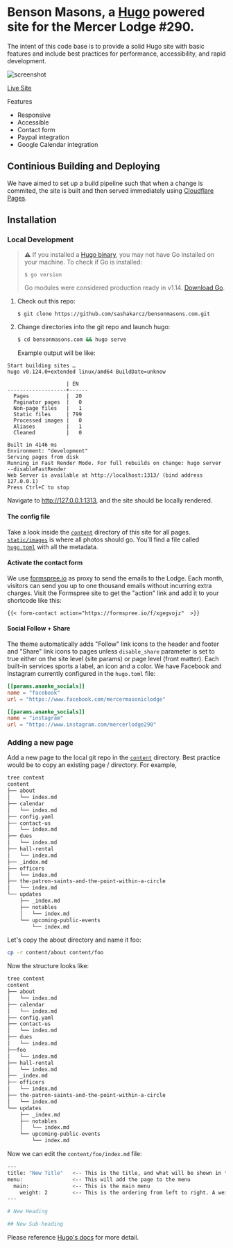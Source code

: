# Benson Masons, a [Hugo](https://gohugo.io/) powered site for the Mercer Lodge #290.

The intent of this code base is to provide a solid Hugo site with basic features and include best practices for performance, accessibility, and rapid development.

![screenshot](https://github.com/sashakarcz/bensonmasons.com/tree/main/static/images/dev.bensonmasons.com_.png)

[Live Site](https://dev.bensonmasons.com/)

Features

- Responsive
- Accessible
- Contact form
- Paypal integration
- Google Calendar integration


## Continious Building and Deploying

We have aimed to set up a build pipeline such that when a change is commited, the site is built and then served immediately using [Cloudflare Pages](https://pages.cloudflare.com/).

## Installation

### Local Development

> ⚠️ If you installed a [Hugo binary](https://gohugo.io/getting-started/installing/#binary-cross-platform), you may not have Go installed on your machine. To check if Go is installed:
> ```
> $ go version
> ```
>  Go modules were considered production ready in v1.14. [Download Go](https://golang.org/dl/).

1. Check out this repo:

   ```
   $ git clone https://github.com/sashakarcz/bensonmasons.com.git
   ```

1. Change directories into the git repo and launch hugo:

   ```bash
   $ cd bensonmasons.com && hugo serve
   ```
   Example output will be like:

```shell
Start building sites … 
hugo v0.124.0+extended linux/amd64 BuildDate=unknow

                   | EN   
-------------------+------
  Pages            |  20  
  Paginator pages  |   0  
  Non-page files   |   1  
  Static files     | 799  
  Processed images |   0  
  Aliases          |   1  
  Cleaned          |   0  

Built in 4146 ms
Environment: "development"
Serving pages from disk
Running in Fast Render Mode. For full rebuilds on change: hugo server --disableFastRender
Web Server is available at http://localhost:1313/ (bind address 127.0.0.1) 
Press Ctrl+C to stop

```

Navigate to http://127.0.0.1:1313, and the site should be locally rendered.


#### The config file

Take a look inside the [`content`](https://github.com/sashakarcz/bensonmasons.com/tree/main/content/) directory of this site for all pages. [`static/images`](https://github.com/sashakarcz/bensonmasons.com/tree/main/static/images) is where all photos should go. You'll find a file called [`hugo.toml`](https://github.com/sashakarcz/bensonmasons.com/blob/main/hugo.toml) with all the metadata.

#### Activate the contact form

We use [formspree.io](//formspree.io/) as proxy to send the emails to the Lodge. Each month, visitors can send you up to one thousand emails without incurring extra charges. Visit the Formspree site to get the "action" link and add it to your shortcode like this:

```
{{< form-contact action="https://formspree.io/f/xgegvojz"  >}}
```

#### Social Follow + Share

The theme automatically adds "Follow" link icons to the header and footer and "Share" link icons to pages unless `disable_share` parameter is set to true either on the site level (site params) or page level (front matter). Each built-in services sports a label, an icon and a color. We have Facebook and Instagram currently configured in the `hugo.toml` file:

```toml
[[params.ananke_socials]]
name = "facebook"
url = "https://www.facebook.com/mercermasoniclodge"

[[params.ananke_socials]]
name = "instagram"
url = "https://www.instagram.com/mercerlodge290"
```

### Adding a new page
Add a new page to the local git repo in the [`content`](https://github.com/sashakarcz/bensonmasons.com/tree/main/content/) directory. Best practice would be to copy an existing page / directory. For example,

```bash
tree content
content
├── about
│   └── index.md
├── calendar
│   └── index.md
├── config.yaml
├── contact-us
│   └── index.md
├── dues
│   └── index.md
├── hall-rental
│   └── index.md
├── _index.md
├── officers
│   └── index.md
├── the-patron-saints-and-the-point-within-a-circle
│   └── index.md
└── updates
    ├── _index.md
    ├── notables
    │   └── index.md
    └── upcoming-public-events
        └── index.md
```

Let's copy the about directory and name it foo:

```bash
cp -r content/about content/foo
```

Now the structure looks like:

```bash
tree content
content
├── about
│   └── index.md
├── calendar
│   └── index.md
├── config.yaml
├── contact-us
│   └── index.md
├── dues
│   └── index.md
├──foo
│   └── index.md
├── hall-rental
│   └── index.md
├── _index.md
├── officers
│   └── index.md
├── the-patron-saints-and-the-point-within-a-circle
│   └── index.md
└── updates
    ├── _index.md
    ├── notables
    │   └── index.md
    └── upcoming-public-events
        └── index.md
```

Now we can edit the `content/foo/index.md` file:

```bash
---
title: "New Title"   <-- This is the title, and what will be shown in the menu if the menu section is added
menu:                <-- This will add the page to the menu
  main:              <-- This is the main menu
    weight: 2        <-- This is the ordering from left to right. A weight of 1 will make it the left most item.
---

# New Heading

## New Sub-heading
```

Please reference [Hugo's docs](https://gohugo.io/content-management/organization/) for more detail.
